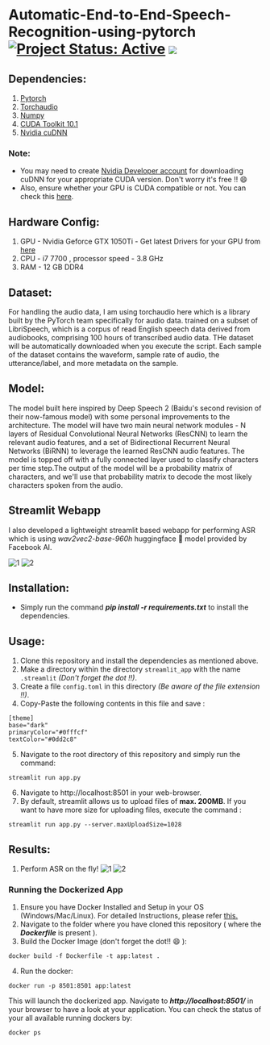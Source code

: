 # Automatic-End-to-End-Speech-Recognition-using-pytorch [![Project Status: Active](https://www.repostatus.org/badges/latest/active.svg)](https://www.repostatus.org/#active) [![](https://img.shields.io/badge/Prateek-Ralhan-brightgreen.svg?colorB=ff0000)](https://prateekralhan.github.io/)

## Dependencies:
1. [Pytorch](https://pytorch.org)
2. [Torchaudio](https://pypi.org/project/torchaudio/)
3. [Numpy](https://pypi.org/project/numpy/)
4. [CUDA Toolkit 10.1](https://developer.nvidia.com/cuda-10.1-download-archive-base)
5. [Nvidia cuDNN](https://developer.nvidia.com/rdp/cudnn-download)

### Note: 
  * You may need to create [Nvidia Developer account](https://developer.nvidia.com/developer-program) for downloading cuDNN for your appropriate CUDA version. Don't worry it's free !! :smile:
  * Also, ensure whether your GPU is CUDA compatible or not. You can check this [here](https://developer.nvidia.com/cuda-gpus).

## Hardware Config:
1. GPU - Nvidia Geforce GTX 1050Ti - Get latest Drivers for your GPU from [here](https://www.nvidia.in/Download/index.aspx?lang=en-in)
2. CPU - i7 7700 , processor speed - 3.8 GHz
3. RAM - 12 GB DDR4


## Dataset:
For handling the audio data, I am using torchaudio here which is a library built by the PyTorch team specifically for audio data. trained on a subset of LibriSpeech, which is a corpus of read English speech data derived from audiobooks, comprising 100 hours of transcribed audio data. THe dataset will be automatically downloaded when you execute the script. Each sample of the dataset contains the waveform, sample rate of audio, the utterance/label, and more metadata on the sample.

## Model:
The model built here inspired by Deep Speech 2 (Baidu's second revision of their now-famous model) with some personal improvements to the architecture. The model will have two main neural network modules - N layers of Residual Convolutional Neural Networks (ResCNN) to learn the relevant audio features, and a set of Bidirectional Recurrent Neural Networks (BiRNN) to leverage the learned ResCNN audio features. The model is topped off with a fully connected layer used to classify characters per time step.The output of the model will be a probability matrix of characters, and we'll use that probability matrix to decode the most likely characters spoken from the audio. 

## Streamlit Webapp
I also developed a lightweight streamlit based webapp for performing ASR which is using *wav2vec2-base-960h* huggingface 🤗 model provided by Facebook AI.

![1](https://user-images.githubusercontent.com/29462447/164911256-a5379696-0400-4e16-8d1e-430a9796ef57.png)
![2](https://user-images.githubusercontent.com/29462447/164911263-4b036119-ca45-474a-8ac5-bd75fba77dc4.png)

## Installation:
* Simply run the command ***pip install -r requirements.txt*** to install the dependencies.

## Usage:
1. Clone this repository and install the dependencies as mentioned above.
2. Make a directory within the directory `streamlit_app` with the name `.streamlit` *(Don't forget the dot !!)*.
3. Create a file `config.toml` in this directory *(Be aware of the file extension !!)*.
4. Copy-Paste the following contents in this file and save :
```
[theme]
base="dark"
primaryColor="#0fffcf"
textColor="#0dd2c8"
```
5. Navigate to the root directory of this repository and simply run the command: 
```
streamlit run app.py
```
6. Navigate to http://localhost:8501 in your web-browser.
7. By default, streamlit allows us to upload files of **max. 200MB**. If you want to have more size for uploading files, execute the command :
```
streamlit run app.py --server.maxUploadSize=1028
```

## Results:
1. Perform ASR on the fly!
![1](https://user-images.githubusercontent.com/29462447/164911256-a5379696-0400-4e16-8d1e-430a9796ef57.png)
![2](https://user-images.githubusercontent.com/29462447/164911263-4b036119-ca45-474a-8ac5-bd75fba77dc4.png)


### Running the Dockerized App
1. Ensure you have Docker Installed and Setup in your OS (Windows/Mac/Linux). For detailed Instructions, please refer [this.](https://docs.docker.com/engine/install/)
2. Navigate to the folder where you have cloned this repository ( where the ***Dockerfile*** is present ).
3. Build the Docker Image (don't forget the dot!! :smile: ): 
```
docker build -f Dockerfile -t app:latest .
```
4. Run the docker:
```
docker run -p 8501:8501 app:latest
```

This will launch the dockerized app. Navigate to ***http://localhost:8501/*** in your browser to have a look at your application. You can check the status of your all available running dockers by:
```
docker ps
```
